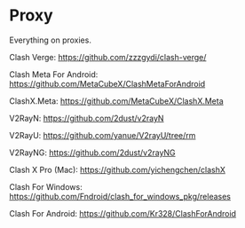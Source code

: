 # Proxy
Everything on proxies. 



Clash Verge: https://github.com/zzzgydi/clash-verge/

Clash Meta For Android: https://github.com/MetaCubeX/ClashMetaForAndroid

ClashX.Meta: https://github.com/MetaCubeX/ClashX.Meta

V2RayN: https://github.com/2dust/v2rayN

V2RayU: https://github.com/yanue/V2rayU/tree/rm

V2RayNG: https://github.com/2dust/v2rayNG



Clash X Pro (Mac): https://github.com/yichengchen/clashX

Clash For Windows: https://github.com/Fndroid/clash_for_windows_pkg/releases

Clash For Android: https://github.com/Kr328/ClashForAndroid
